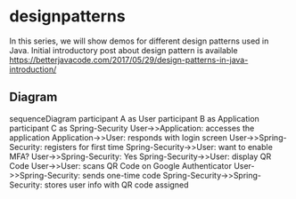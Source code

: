# designpatterns
In this series, we will show demos for different design patterns used in Java. Initial introductory post about design pattern is available 
https://betterjavacode.com/2017/05/29/design-patterns-in-java-introduction/

## Diagram
  sequenceDiagram
    participant A as User
    participant B as Application
    participant C as Spring-Security
    User->>Application: accesses the application
    Application->>User: responds with login screen
    User->>Spring-Security: registers for first time
    Spring-Security->>User: want to enable MFA?
    User->>Spring-Security: Yes
    Spring-Security->>User: display QR Code
    User->>User: scans QR Code on Google Authenticator
    User->>Spring-Security: sends one-time code
    Spring-Security->>Spring-Security: stores user info with QR code assigned
